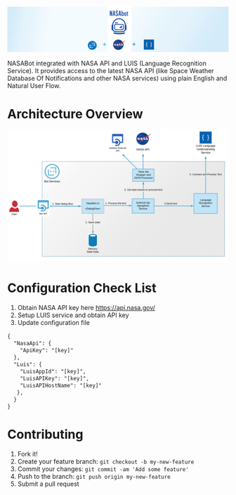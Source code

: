 ![logo header](https://raw.githubusercontent.com/Boriszn/NASAbot/master/assets/NASAbot.jpg  "logo header")

NASABot integrated with NASA API and LUIS (Language Recognition Service). It provides access to the latest NASA API (like Space Weather Database Of Notifications and other NASA services) using plain English and Natural User Flow.

# Architecture Overview
![logo header](/assets/architecture-overview-2.jpg  "logo header")

# Configuration Check List

1. Obtain NASA API key here https://api.nasa.gov/ 
2. Setup LUIS service and obtain API key
3. Update configuration file

```JS
{
  "NasaApi": {
    "ApiKey": "[key]"
  },
  "Luis": {
    "LuisAppId": "[key]",
    "LuisAPIKey": "[key]",
    "LuisAPIHostName": "[key]"
   },
  }
}
```


# Contributing

1. Fork it!
2. Create your feature branch: `git checkout -b my-new-feature`
3. Commit your changes: `git commit -am 'Add some feature'`
4. Push to the branch: `git push origin my-new-feature`
5. Submit a pull request